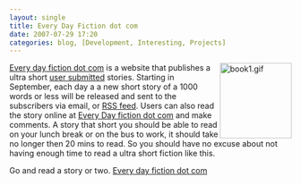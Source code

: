 ```yaml
---
layout: single
title: Every Day Fiction dot com
date: 2007-07-29 17:20
categories: blog, [Development, Interesting, Projects]
---
```

<a href="http://www.everydayfiction.com/stories/"><img src="/public/uploads/2007/07/book1.gif" alt="book1.gif" align="right" height="135" width="128" />Every day fiction dot com</a> is a website that publishes a ultra short <a href="http://www.everydayfiction.com/stories/submit-story/">user submitted</a> stories. Starting in September, each day a a new short story of a 1000 words or less will be released and sent to the subscribers via email, or <a href="http://www.everydayfiction.com/stories/wp-content/themes/direct-response/images/feed.jpg">RSS feed</a>. Users can also read the story online at <a href="http://www.everydayfiction.com/stories/">Every Day fiction dot com</a> and make comments. A story that short you should be able to read on your lunch break or on the bus to work, it should take no longer then 20 mins to read. So you should have no excuse about not having enough time to read a ultra short fiction like this.

Go and read a story or two. <a href="http://www.everydayfiction.com/stories/">Every day fiction dot com</a>
